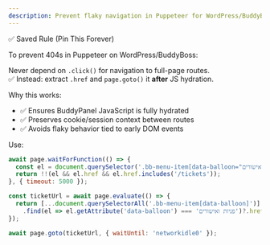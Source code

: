 ```yaml
---
description: Prevent flaky navigation in Puppeteer for WordPress/BuddyBoss
---
```


✅ Saved Rule (Pin This Forever)

To prevent 404s in Puppeteer on WordPress/BuddyBoss:

Never depend on `.click()` for navigation to full-page routes.  
✅ Instead: extract `.href` and `page.goto()` it **after** JS hydration.

Why this works:
- ✅ Ensures BuddyPanel JavaScript is fully hydrated
- ✅ Preserves cookie/session context between routes
- ✅ Avoids flaky behavior tied to early DOM events

Use:
```js
await page.waitForFunction(() => {
  const el = document.querySelector('.bb-menu-item[data-balloon="פניות ואישורים"]');
  return !!(el && el.href && el.href.includes('/tickets'));
}, { timeout: 5000 });

const ticketUrl = await page.evaluate(() => {
  return [...document.querySelectorAll('.bb-menu-item[data-balloon]')]
    .find(el => el.getAttribute('data-balloon') === 'פניות ואישורים')?.href;
});

await page.goto(ticketUrl, { waitUntil: 'networkidle0' });
```